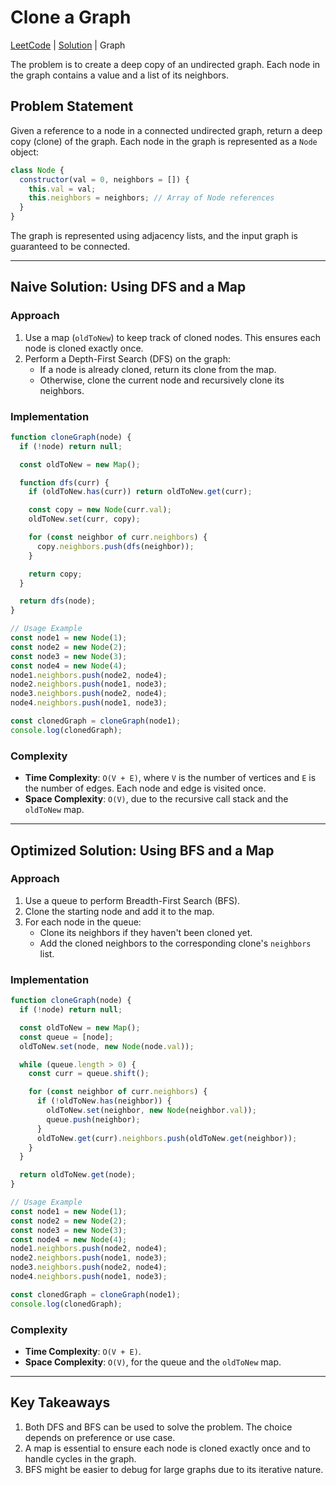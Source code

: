 # Clone a Graph
[LeetCode](https://leetcode.com/problems/clone-graph/) 
|
[Solution](133_clone-graph.js)
|
Graph

The problem is to create a deep copy of an undirected graph. Each node in the graph contains a value and a list of its neighbors.

## Problem Statement

Given a reference to a node in a connected undirected graph, return a deep copy (clone) of the graph. Each node in the graph is represented as a `Node` object:

```javascript
class Node {
  constructor(val = 0, neighbors = []) {
    this.val = val;
    this.neighbors = neighbors; // Array of Node references
  }
}
```

The graph is represented using adjacency lists, and the input graph is guaranteed to be connected.

---

## Naive Solution: Using DFS and a Map

### Approach
1. Use a map (`oldToNew`) to keep track of cloned nodes. This ensures each node is cloned exactly once.
2. Perform a Depth-First Search (DFS) on the graph:
   - If a node is already cloned, return its clone from the map.
   - Otherwise, clone the current node and recursively clone its neighbors.

### Implementation
```javascript
function cloneGraph(node) {
  if (!node) return null;

  const oldToNew = new Map();

  function dfs(curr) {
    if (oldToNew.has(curr)) return oldToNew.get(curr);

    const copy = new Node(curr.val);
    oldToNew.set(curr, copy);

    for (const neighbor of curr.neighbors) {
      copy.neighbors.push(dfs(neighbor));
    }

    return copy;
  }

  return dfs(node);
}

// Usage Example
const node1 = new Node(1);
const node2 = new Node(2);
const node3 = new Node(3);
const node4 = new Node(4);
node1.neighbors.push(node2, node4);
node2.neighbors.push(node1, node3);
node3.neighbors.push(node2, node4);
node4.neighbors.push(node1, node3);

const clonedGraph = cloneGraph(node1);
console.log(clonedGraph);
```

### Complexity
- **Time Complexity**: `O(V + E)`, where `V` is the number of vertices and `E` is the number of edges. Each node and edge is visited once.
- **Space Complexity**: `O(V)`, due to the recursive call stack and the `oldToNew` map.

---

## Optimized Solution: Using BFS and a Map

### Approach
1. Use a queue to perform Breadth-First Search (BFS).
2. Clone the starting node and add it to the map.
3. For each node in the queue:
   - Clone its neighbors if they haven't been cloned yet.
   - Add the cloned neighbors to the corresponding clone's `neighbors` list.

### Implementation
```javascript
function cloneGraph(node) {
  if (!node) return null;

  const oldToNew = new Map();
  const queue = [node];
  oldToNew.set(node, new Node(node.val));

  while (queue.length > 0) {
    const curr = queue.shift();

    for (const neighbor of curr.neighbors) {
      if (!oldToNew.has(neighbor)) {
        oldToNew.set(neighbor, new Node(neighbor.val));
        queue.push(neighbor);
      }
      oldToNew.get(curr).neighbors.push(oldToNew.get(neighbor));
    }
  }

  return oldToNew.get(node);
}

// Usage Example
const node1 = new Node(1);
const node2 = new Node(2);
const node3 = new Node(3);
const node4 = new Node(4);
node1.neighbors.push(node2, node4);
node2.neighbors.push(node1, node3);
node3.neighbors.push(node2, node4);
node4.neighbors.push(node1, node3);

const clonedGraph = cloneGraph(node1);
console.log(clonedGraph);
```

### Complexity
- **Time Complexity**: `O(V + E)`.
- **Space Complexity**: `O(V)`, for the queue and the `oldToNew` map.

---

## Key Takeaways
1. Both DFS and BFS can be used to solve the problem. The choice depends on preference or use case.
2. A map is essential to ensure each node is cloned exactly once and to handle cycles in the graph.
3. BFS might be easier to debug for large graphs due to its iterative nature.
